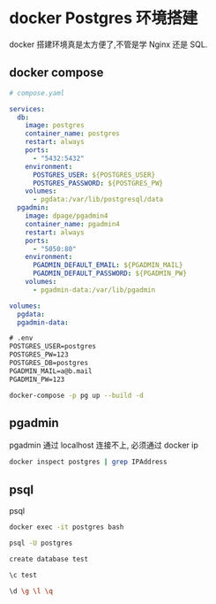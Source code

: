 # docker Postgres 环境搭建

docker 搭建环境真是太方便了,不管是学 Nginx 还是 SQL.

## docker compose

```yaml
# compose.yaml

services:
  db:
    image: postgres
    container_name: postgres
    restart: always
    ports:
      - "5432:5432"
    environment:
      POSTGRES_USER: ${POSTGRES_USER}
      POSTGRES_PASSWORD: ${POSTGRES_PW}
    volumes:
      - pgdata:/var/lib/postgresql/data
  pgadmin:
    image: dpage/pgadmin4
    container_name: pgadmin4
    restart: always
    ports:
      - "5050:80"
    environment:
      PGADMIN_DEFAULT_EMAIL: ${PGADMIN_MAIL}
      PGADMIN_DEFAULT_PASSWORD: ${PGADMIN_PW}
    volumes:
      - pgadmin-data:/var/lib/pgadmin

volumes:
  pgdata:
  pgadmin-data:
```

```txt
# .env
POSTGRES_USER=postgres
POSTGRES_PW=123
POSTGRES_DB=postgres
PGADMIN_MAIL=a@b.mail
PGADMIN_PW=123
```

```bash
docker-compose -p pg up --build -d
```

## pgadmin

pgadmin 通过 localhost 连接不上, 必须通过 docker ip

```bash
docker inspect postgres | grep IPAddress
```

## psql

psql

```bash
docker exec -it postgres bash

psql -U postgres

create database test

\c test

\d \g \l \q
```
